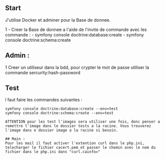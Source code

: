 ## Start
J'utilise Docker et adminer pour la Base de donnee.

1 - Creer la Base de donnee a l'aide de l'invite de commande avec les commande :
    - symfony console doctrine:database:create
    -  symfony console doctrine:schema:create


## Admin :
1 Creer un utiliseur dans la bdd, pour crypter le mot de passe utiliser la commande sercurity:hash-password


## Test
l faut faire les commandes suivantes :
```shell
symfony console doctrine:database:create --env=test
symfony console doctrine:schema:create --env=test

ATTENTION pour les test l'images sera utiliser une fois, donc penser a remettre l'image dans le dossier tests a la racine. Vous trouverez l'image dans e dossier image a la racine si besoin.

## Main : 
Pour les mail il faut activer l'extention curl dans le php.ini, telecharger le fichier cacert.pem et passer le chemin avec le nom du fichier dans le php.ini dans "curl.cainfo="